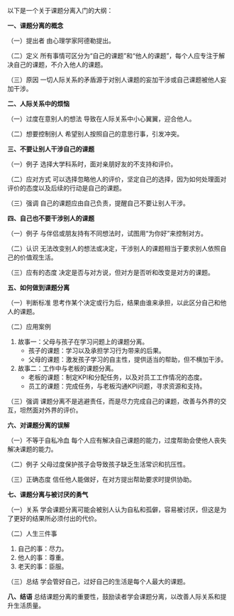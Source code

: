 以下是一个关于课题分离入门的大纲：

**一、课题分离的概念**

（一）提出者
由心理学家阿德勒提出。

（二）定义
所有事情可区分为“自己的课题”和“他人的课题”，每个人应专注于解决自己的课题，不介入他人的课题。

（三）原因
一切人际关系的矛盾源于对别人课题的妄加干涉或自己课题被他人妄加干涉。

**二、人际关系中的烦恼**

（一）过度在意别人的想法
导致在人际关系中小心翼翼，迎合他人。

（二）想要控制别人
希望别人按照自己的意思行事，引发冲突。

**三、不要让别人干涉自己的课题**

（一）例子
选择大学科系时，面对亲朋好友的不支持和评价。

（二）应对方式
可以选择忽略他人的评价，坚定自己的选择，因为如何处理面对评价的态度以及后续的行动是自己的课题。

（三）强调
自己的课题应由自己负责，提醒自己不要让别人干涉。

**四、自己也不要干涉别人的课题**

（一）例子
与伴侣或朋友持有不同想法时，试图用“为你好”来控制对方。

（二）认识
无法改变别人的想法或决定，干涉别人的课题相当于要求别人依照自己的价值观生活。

（三）应有的态度
决定是否与对方说，但对方是否听和改变是对方的课题。

**五、如何做到课题分离**

（一）判断标准
思考作某个决定或行为后，结果由谁来承担，以此区分自己和他人的课题。

（二）应用案例
1. 故事一：父母与孩子在学习问题上的课题分离。
    - 孩子的课题：学习以及承担学习行为带来的后果。
    - 父母的课题：激发孩子学习的自主性，提供适当的帮助，但不横加干涉。
2. 故事二：工作中与老板的课题分离。
    - 老板的课题：制定KPI和分配任务，以及对员工工作情况的态度。
    - 员工的课题：完成任务，与老板沟通KPI问题，寻求资源和支持。

（三）强调
课题分离不是逃避责任，而是尽力完成自己的课题，改善与外界的交互，坦然面对外界的评价。

**六、对课题分离的误解**

（一）不等于自私冷血
每个人应有解决自己课题的能力，过度帮助会使他人丧失解决课题的能力。

（二）例子
父母过度保护孩子会导致孩子缺乏生活常识和抗压性。

（三）正确态度
信任他人能做好，在对方提出帮助要求时提供协助。

**七、课题分离与被讨厌的勇气**

（一）关系
学会课题分离可能会被别人认为自私和孤僻，容易被讨厌，但这是为了更好的结果所必须付出的代价。

（二）人生三件事
1. 自己的事：尽力。
2. 他人的事：尊重。
3. 老天的事：臣服。

（三）总结
学会管好自己，过好自己的生活是每个人最大的课题。

**八、结语**
总结课题分离的重要性，鼓励读者学会课题分离，以改善人际关系和提升生活质量。
